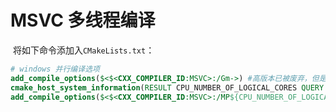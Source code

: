 # MSVC 多线程编译

​	将如下命令添加入`CMakeLists.txt`：

```cmake
# windows 并行编译选项
add_compile_options($<$<CXX_COMPILER_ID:MSVC>:/Gm->) #高版本已被废弃，但是低版本的Gm会影响并行
cmake_host_system_information(RESULT CPU_NUMBER_OF_LOGICAL_CORES QUERY NUMBER_OF_LOGICAL_CORES)
add_compile_options($<$<CXX_COMPILER_ID:MSVC>:/MP${CPU_NUMBER_OF_LOGICAL_CORES}>)
```

